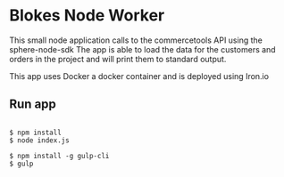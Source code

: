 # Blokes Node Worker

This small node application calls to the commercetools API using the sphere-node-sdk
The app is able to load the data for the customers and orders in the project and will print them to standard output.

This app uses Docker a docker container and is deployed using Iron.io

## Run app

```

$ npm install
$ node index.js

$ npm install -g gulp-cli
$ gulp

```
